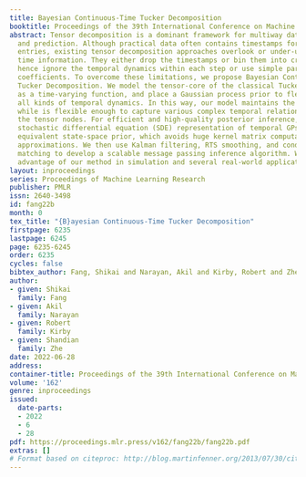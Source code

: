 ```yaml
---
title: Bayesian Continuous-Time Tucker Decomposition
booktitle: Proceedings of the 39th International Conference on Machine Learning
abstract: Tensor decomposition is a dominant framework for multiway data analysis
  and prediction. Although practical data often contains timestamps for the observed
  entries, existing tensor decomposition approaches overlook or under-use this valuable
  time information. They either drop the timestamps or bin them into crude steps and
  hence ignore the temporal dynamics within each step or use simple parametric time
  coefficients. To overcome these limitations, we propose Bayesian Continuous-Time
  Tucker Decomposition. We model the tensor-core of the classical Tucker decomposition
  as a time-varying function, and place a Gaussian process prior to flexibly estimate
  all kinds of temporal dynamics. In this way, our model maintains the interpretability
  while is flexible enough to capture various complex temporal relationships between
  the tensor nodes. For efficient and high-quality posterior inference, we use the
  stochastic differential equation (SDE) representation of temporal GPs to build an
  equivalent state-space prior, which avoids huge kernel matrix computation and sparse/low-rank
  approximations. We then use Kalman filtering, RTS smoothing, and conditional moment
  matching to develop a scalable message passing inference algorithm. We show the
  advantage of our method in simulation and several real-world applications.
layout: inproceedings
series: Proceedings of Machine Learning Research
publisher: PMLR
issn: 2640-3498
id: fang22b
month: 0
tex_title: "{B}ayesian Continuous-Time Tucker Decomposition"
firstpage: 6235
lastpage: 6245
page: 6235-6245
order: 6235
cycles: false
bibtex_author: Fang, Shikai and Narayan, Akil and Kirby, Robert and Zhe, Shandian
author:
- given: Shikai
  family: Fang
- given: Akil
  family: Narayan
- given: Robert
  family: Kirby
- given: Shandian
  family: Zhe
date: 2022-06-28
address:
container-title: Proceedings of the 39th International Conference on Machine Learning
volume: '162'
genre: inproceedings
issued:
  date-parts:
  - 2022
  - 6
  - 28
pdf: https://proceedings.mlr.press/v162/fang22b/fang22b.pdf
extras: []
# Format based on citeproc: http://blog.martinfenner.org/2013/07/30/citeproc-yaml-for-bibliographies/
---
```

